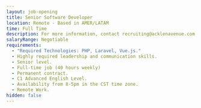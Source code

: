 ```yaml
---
layout: job-opening
title: Senior Software Developer
location: Remote - Based in AMER/LATAM
time: Full Time
description: For more information, contact recruiting@acklenavenue.com
salaryRange: Negotiable
requirements:
  - "Required Technologies: PHP, Laravel, Vue.js."
  - Highly required leadership and communication skills.
  - Senior level.
  - Full-time job (40 hours weekly)
  - Permanent contract.
  - C1 Advanced English Level.
  - Availability from 8-5pm in the CST time zone.
  - Remote Work.
hidden: false
---
```

